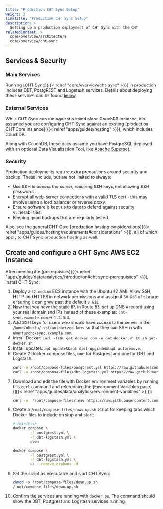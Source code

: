 ```yaml
---
title: "Production CHT Sync Setup"
weight: 3
linkTitle: "Production CHT Sync Setup"
description: >
  Setting up a production deployment of CHT Sync with the CHT
relatedContent: >
  core/overview/architecture
  core/overview/cht-sync
---
```



##  Services & Security

### Main Services

Running [CHT Sync]({{< relref "core/overview/cht-sync" >}}) in production includes DBT, PostgREST and Logstash services. Details about deploying these services can be found [below](#create-and-configure-a-cht-sync-aws-ec2-instance).   

### External Services

While CHT Sync can run against a stand alone CouchDB instance, it's assumed you are configuring CHT Sync against an existing [production CHT Core instance]({{< relref "apps/guides/hosting" >}}), which includes CouchDB. 

Along with CouchDB, these docs assume you have PostgreSQL deployed with an optional Data Visualization Tool, like [Apache Superset](https://superset.apache.org/).

### Security

Production deployments require extra precautions around security and backup. These include, but are not limited to always:
* Use SSH to access the server, requiring SSH keys, not allowing SSH passwords.
* Encrypt all web-server connections with a valid TLS cert - this may involve using a load balancer or reverse proxy.
* Ensure software is kept up to date to defend against security vulnerabilities.
* Keeping good backups that are regularly tested.

 Also, see the general CHT Core [production hosting considerations]({{< relref "apps/guides/hosting/requirements#considerations" >}}), all of which apply to CHT Sync production hosting as well.

## Create and configure a CHT Sync AWS EC2 Instance 

After meeting the [prerequisites]({{< relref "apps/guides/data/analytics/introduction#cht-sync-prerequisites" >}}), install CHT Sync:

1. Deploy a `t2.medium` EC2 instance with the Ubuntu 22 AMI. Allow SSH, HTTP and HTTPS in network permissions and assign it `60 GiB` of storage ensuring it can grow past the default `8 GiB`.
2. Now that you have the static IP, in Route 53, set up DNS `A` record using your real domain and IPs instead of these examples: `cht-sync.example.com` -> `1.2.3.4`.
3. Add SSH keys for users who should have access to the server in the `/home/ubuntu/.ssh/authorized_keys` so that they can SSH in with `ubuntu@cht-sync.example.com`.
4. Install Docker: `curl -fsSL get.docker.com -o get-docker.sh && sh get-docker.sh`.
5. Install updates: `apt update&&apt dist-upgrade&&apt autoremove`.
6. Create 2 Docker compose files, one for Postgrest and  one for DBT and Logstash: 
    ```bash
    curl -o /root/compose-files/posgtrest.yml https://raw.githubusercontent.com/medic/cht-sync/main/docker-compose.postgrest.yml
    curl -o /root/compose-files/dbt-logstash.yml https://raw.githubusercontent.com/medic/cht-sync/main/docker-compose.yml
    ```
7. Download and edit the file with Docker environment variables by running this `curl` command and referencing the [Environment Variables page](({{< relref "apps/guides/data/analytics/environment-variables" >}})):
    ```bash
    curl -o  /root/compose-files/.env https://raw.githubusercontent.com/medic/cht-sync/main/env.template
    ```
8. Create a  `/root/compose-files/down.up.sh` script for keeping tabs which Docker files to include on stop and start:
    ```bash
    #!/bin/bash
    docker compose \
            -f postgrest.yml \
            -f dbt-logstash.yml \
            down

    docker compose \
            -f postgrest.yml \
            -f dbt-logstash.yml \
            up --remove-orphans -d
    ```       
9. Set the script as executable and start CHT Sync:
    ```bash
    chmod +x /root/compose-files/down.up.sh
    /root/compose-files/down.up.sh
    ```
10. Confirm the services are running with `docker ps`. The command should show the DBT, Postgrest and Logstash services running. 
